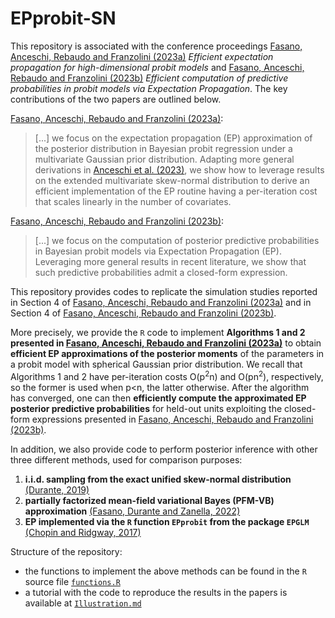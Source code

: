 # EPprobit-SN

This repository is associated with the conference proceedings [Fasano, Anceschi, Rebaudo and Franzolini (2023a)](link) *Efficient expectation propagation for high-dimensional probit models* and [Fasano, Anceschi, Rebaudo and Franzolini (2023b)](link) *Efficient computation of predictive probabilities in probit models via Expectation Propagation*. The key contributions of the two papers are outlined below.

[Fasano, Anceschi, Rebaudo and Franzolini (2023a)](link):
> [...] we focus on the expectation propagation (EP) approximation of the posterior distribution in Bayesian probit regression under a multivariate Gaussian prior distribution. Adapting more general derivations in [Anceschi et al. (2023)](https://www.tandfonline.com/doi/abs/10.1080/01621459.2023.2169150), we show how to leverage results on the extended multivariate skew-normal distribution to derive an efficient implementation of the EP routine having a per-iteration cost that scales linearly in the number of covariates.

[Fasano, Anceschi, Rebaudo and Franzolini (2023b)](link):
> [...] we focus on the computation of posterior predictive probabilities in Bayesian probit models via Expectation Propagation (EP).
Leveraging more general results in recent literature, we show that such predictive probabilities admit a closed-form expression.

This repository provides codes to replicate the simulation studies reported in Section 4 of [Fasano, Anceschi, Rebaudo and Franzolini (2023a)](link) and in Section 4 of [Fasano, Anceschi, Rebaudo and Franzolini (2023b)](link).

More precisely, we provide the `R` code to implement **Algorithms 1 and 2 presented in [Fasano, Anceschi, Rebaudo and Franzolini (2023a)](link)** to obtain **efficient EP approximations of the posterior moments** of the parameters in a probit model with spherical Gaussian prior distribution.
We recall that Algorithms 1 and 2 have per-iteration costs O(p<sup>2</sup>n) and O(pn<sup>2</sup>), respectively, so the former is used when p<n, the latter otherwise. After the algorithm has converged, one can then **efficiently compute the approximated EP posterior predictive probabilities** for held-out units exploiting the closed-form expressions presented in [Fasano, Anceschi, Rebaudo and Franzolini (2023b)](link).

In addition, we also provide code to perform posterior inference with other three different methods, used for comparison purposes:

1. **i.i.d. sampling from the exact unified skew-normal distribution** [(Durante, 2019)](https://academic.oup.com/biomet/article-abstract/106/4/765/5554418)
2. **partially factorized mean-field variational Bayes (PFM-VB) approximation** [(Fasano, Durante and Zanella, 2022)](https://academic.oup.com/biomet/article-abstract/109/4/901/6581071)
3. **EP implemented via the `R` function `EPprobit` from the package `EPGLM`** [(Chopin and Ridgway, 2017)](https://projecteuclid.org/journals/statistical-science/volume-32/issue-1/Leave-Pima-Indians-Alone--Binary-Regression-as-a-Benchmark/10.1214/16-STS581.full)

Structure of the repository:

* the functions to implement the above methods can be found in the `R` source file [`functions.R`](https://github.com/augustofasano/EPprobit-SN/blob/main/functions.R)
* a tutorial with the code to reproduce the results in the papers is available at [`Illustration.md`](https://github.com/augustofasano/EPprobit-SN/blob/main/Illustration.md)
